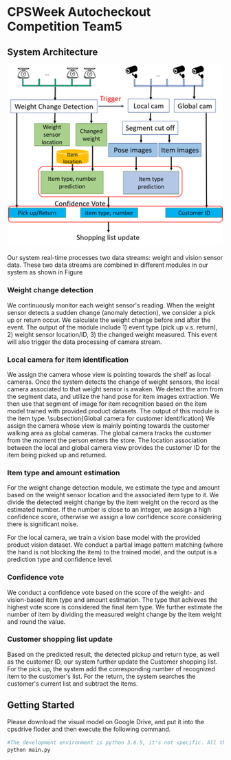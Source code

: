 # CPSWeek Autocheckout Competition Team5

## System Architecture

<div align=center><img width="500"  src="Images/system.png"/></div>

Our system real-time processes two data streams: weight and vision sensor data. These two data streams are combined in different modules in our system as shown in Figure

### Weight change detection
We continuously monitor each weight sensor's reading. When the weight sensor detects a sudden change (anomaly detection), we consider a pick up or return occur. 
We calculate the weight change before and after the event. 
The output of the module include 1) event type (pick up v.s. return), 2) weight sensor location/ID, 3) the changed weight measured.
This event will also trigger the data processing of camera stream. 

### Local camera for item identification
We assign the camera whose view is pointing towards the shelf as local cameras. 
Once the system detects the change of weight sensors, the local camera associated to that weight sensor is awaken.
We detect the arm from the segment data, and utilize the hand pose for item images extraction.
We then use that segment of image for item recognition based on the item model trained with provided product datasets.
The output of this module is the item type.
\subsection{Global camera for customer identification}
We assign the camera whose view is mainly pointing towards the customer walking area as global cameras.
The global camera tracks the customer from the moment the person enters the store. 
The location association between the local and global camera view provides the customer ID for the item being picked up and returned.

### Item type and amount estimation
For the weight change detection module, we estimate the type and amount based on the weight sensor location and the associated item type to it. 
We divide the detected weight change by the item weight on the record as the estimated number. 
If the number is close to an integer, we assign a high confidence score, otherwise we assign a low confidence score considering there is significant noise.

For the local camera, we train a vision base  model with the provided product vision dataset. We conduct a partial image pattern matching (where the hand is not blocking the item) to the trained model, and the output is a prediction type and confidence level.

### Confidence vote
We conduct a confidence vote based on the score of the weight- and vision-based item type and amount estimation. 
The type that achieves the highest vote score is considered the final item type.
We further estimate the number of item by dividing the measured weight change by the item weight and round the value.

### Customer shopping list update
Based on the predicted result, the detected pickup and return type, as well as the customer ID, our system further update the Customer shopping list. 
For the pick up, the system add the corresponding number of recognized item to the customer's list.
For the return, the system searches the customer's current list and subtract the items.


## Getting Started
Please download the visual model on Google Drive, and put it into the cpsdrive floder and then execute the following command.
```Bash
#The development environment is python 3.6.5, it's not specific. All the python3 environment should work, but we didn't test it.
python main.py
```


